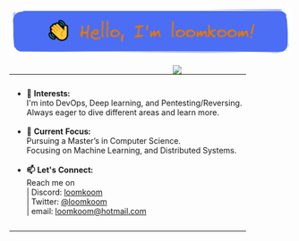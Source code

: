 ![](header.png)

<img align="right" width="42%" 
     src="https://github-readme-stats-black-theta-32.vercel.app/api/top-langs/?username=loomkoom&langs_count=14&layout=compact&theme=gruvbox&bg_color=00000000&hide=blade,html,css,scss,json,markdown,yaml&size_weight=0.17&count_weight=0.83&cache_seconds=600" /> 

<table><tr><td valign="center" height="275">
      <ul>
          <li> <b>👀 Interests:</b> <br/>
               I'm into DevOps, Deep learning, and Pentesting/Reversing. <br/> Always eager to dive different areas and learn more.</li> <br/> 
          <li> <b>🌱 Current Focus:</b> <br/>
               Pursuing a Master’s in Computer Science. <br/>Focusing on Machine Learning, and Distributed Systems.</li> <br/> 
          <li> <b>📫 Let's Connect:</b> <br/>
               Reach me on <br/>
               | Discord: <a href="https://discord.com/users/239784715056316418">loomkoom</a> <br/>
               | Twitter: <a href="https://x.com/loomkoom">@loomkoom<a> <br/>
               | email: <a href="mailto:loomkoom@hotmail.com" >loomkoom@hotmail.com<a></li> 
     </ul> 
</td></tr></table>

<!---
![Top Langs](https://github-readme-stats-black-theta-32.vercel.app/api/top-langs/?username=loomkoom&&langs_count=10&layout=compact&size_weight=0.2&count_weight=0.8)
![willianrod's wakatime stats](https://github-readme-stats-black-theta-32.vercel.app/api/wakatime?username=loomkoom)
![Anurag's GitHub stats](https://github-readme-stats-black-theta-32.vercel.app/api?username=loomkoom)
![trophy](https://github-profile-trophy.vercel.app/?username=loomkoom)
--->
